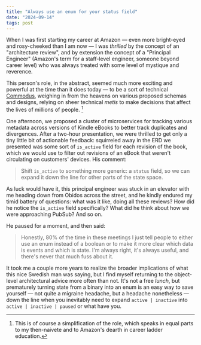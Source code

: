 ```yaml
---
title: "Always use an enum for your status field"
date: "2024-09-14"
tags: post
---
```


When I was first starting my career at Amazon — even more bright-eyed and rosy-cheeked than I am now — I was _thrilled_ by the concept of an "architecture review", and by extension the concept of a "Principal Engineer" (Amazon's term for a staff-level engineer, someone beyond career level) who was always treated with some level of mystique and reverence.

This person's role, in the abstract, seemed much more exciting and powerful at the time than it does today — to be a sort of technical [Commodus](https://www.imdb.com/title/tt0172495/), weighing in from the heavens on various proposed schemas and designs, relying on sheer technical _metis_ to make decisions that affect the lives of millions of people. [^1]

One afternoon, we proposed a cluster of microservices for tracking various metadata across versions of Kindle eBooks to better track duplicates and divergences. After a two-hour presentation, we were thrilled to get only a tiny little bit of actionable feedback: squirreled away in the ERD we presented was some sort of `is_active` field for each revision of the book, which we would use to filter out revisions of an eBook that weren't circulating on customers' devices. His comment:

> Shift `is_active` to something more generic: a `status` field, so we can expand it down the line for other parts of the state space.

As luck would have it, this principal engineer was stuck in an elevator with me heading down from Obidos across the street, and he kindly endured my timid battery of questions: what was it like, doing all these reviews? How did he notice the `is_active` field specifically? What did he think about how we were approaching PubSub? And so on.

He paused for a moment, and then said:

> Honestly, 80% of the time in these meetings I just tell people to either use an enum instead of a boolean or to make it more clear which data is events and which is state. I'm always right, it's always useful, and there's never that much fuss about it.

It took me a couple more years to realize the broader implications of what this nice Swedish man was saying, but I find myself returning to the object-level architectural advice more often than not. It's not a free _lunch_, but prematurely turning state from a binary into an enum is an easy way to save yourself — not quite a migraine headache, but a headache nonetheless — down the line when you inevitably need to expand `active | inactive` into `active | inactive | paused` or what have you.

[^1]: This is of course a simplification of the role, which speaks in equal parts to my then-naivete and to Amazon's dearth in career ladder education.
